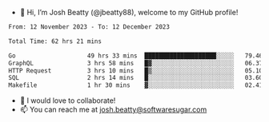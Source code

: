 - 👋 Hi, I’m Josh Beatty (@jbeatty88), welcome to my GitHub profile!

<!--START_SECTION:waka-->

```txt
From: 12 November 2023 - To: 12 December 2023

Total Time: 62 hrs 21 mins

Go                    49 hrs 33 mins  ████████████████████░░░░░   79.46 %
GraphQL               3 hrs 58 mins   █▓░░░░░░░░░░░░░░░░░░░░░░░   06.37 %
HTTP Request          3 hrs 10 mins   █▒░░░░░░░░░░░░░░░░░░░░░░░   05.10 %
SQL                   2 hrs 14 mins   █░░░░░░░░░░░░░░░░░░░░░░░░   03.60 %
Makefile              1 hr 30 mins    ▓░░░░░░░░░░░░░░░░░░░░░░░░   02.41 %
```

<!--END_SECTION:waka-->

- 💞️ I would love to collaborate!
- 📫 You can reach me at josh.beatty@softwaresugar.com

<!---
jbeatty88/jbeatty88 is a ✨ special ✨ repository because its `README.md` (this file) appears on your GitHub profile.
You can click the Preview link to take a look at your changes.
--->
